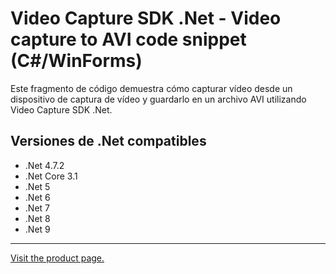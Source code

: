 ﻿# Video Capture SDK .Net - Video capture to AVI code snippet (C#/WinForms)

Este fragmento de código demuestra cómo capturar vídeo desde un dispositivo de captura de vídeo y guardarlo en un archivo AVI utilizando Video Capture SDK .Net.

## Versiones de .Net compatibles

* .Net 4.7.2
* .Net Core 3.1
* .Net 5
* .Net 6
* .Net 7
* .Net 8
* .Net 9

---

[Visit the product page.](https://www.visioforge.com/video-capture-sdk-net)

